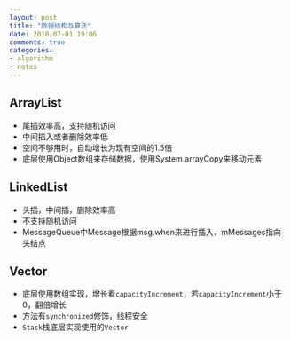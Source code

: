 ```yaml
---
layout: post
title: "数据结构与算法"
date: 2018-07-01 19:06
comments: true
categories: 
- algorithm
- notes
---
```


## ArrayList

+ 尾插效率高，支持随机访问
+ 中间插入或者删除效率低
+ 空间不够用时，自动增长为现有空间的1.5倍
+ 底层使用Object数组来存储数据，使用System.arrayCopy来移动元素

## LinkedList

+ 头插，中间插，删除效率高
+ 不支持随机访问
+ MessageQueue中Message根据msg.when来进行插入，mMessages指向头结点

## Vector

+ 底层使用数组实现，增长看``capacityIncrement``，若``capacityIncrement``小于0，翻倍增长
+ 方法有``synchronized``修饰，线程安全
+ ``Stack``栈底层实现使用的``Vector``
